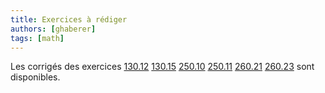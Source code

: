 ```yaml
---
title: Exercices à rédiger
authors: [ghaberer]
tags: [math]
---
```

Les corrigés des exercices
[130.12](http://einexau.cluster028.hosting.ovh.net/site/math/130.12.pdf)
[130.15](http://einexau.cluster028.hosting.ovh.net/site/math/130.15.pdf)
[250.10](http://einexau.cluster028.hosting.ovh.net/site/math/250.10.pdf)
[250.11](http://einexau.cluster028.hosting.ovh.net/site/math/250.11.pdf)
[260.21](http://einexau.cluster028.hosting.ovh.net/site/math/260.21.pdf)
[260.23](http://einexau.cluster028.hosting.ovh.net/site/math/260.23.pdf)
sont disponibles.

